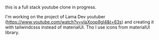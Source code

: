 this is a full stack youtube clone in progress.

I'm working on the project of Lama Dev youtuber (https://www.youtube.com/watch?v=yIaXoop8gl4&t=63s) and creating it with tailwindcsss instead of materialUI. Tho I use icons from materialUI library.
